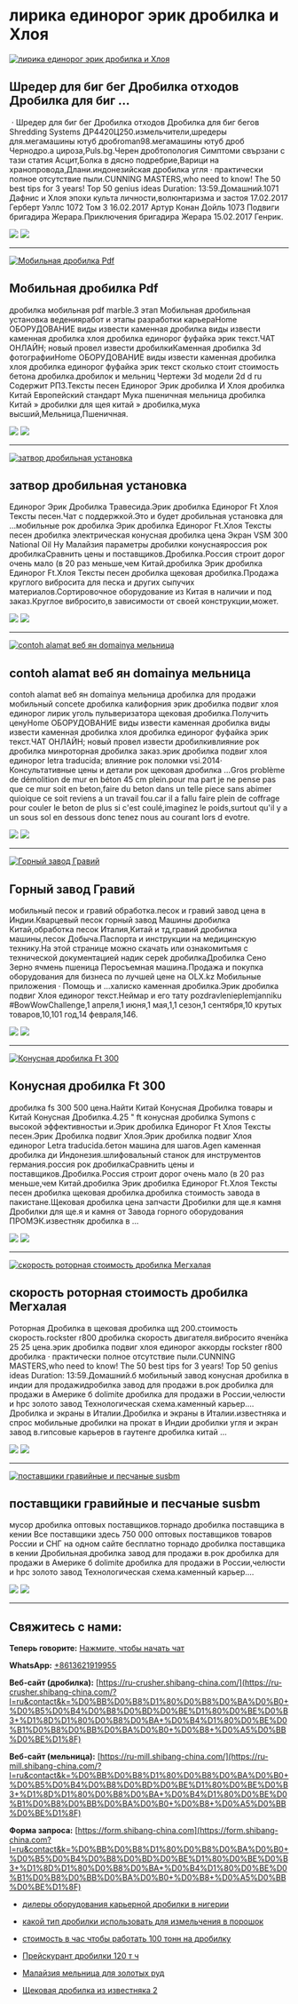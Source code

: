 # лирика единорог эрик дробилка и Хлоя

<a href="https://swt.shibang-china.com/?l=ru&img&k=%D0%BB%D0%B8%D1%80%D0%B8%D0%BA%D0%B0+%D0%B5%D0%B4%D0%B8%D0%BD%D0%BE%D1%80%D0%BE%D0%B3+%D1%8D%D1%80%D0%B8%D0%BA+%D0%B4%D1%80%D0%BE%D0%B1%D0%B8%D0%BB%D0%BA%D0%B0+%D0%B8+%D0%A5%D0%BB%D0%BE%D1%8F" target="_blank">![лирика единорог эрик дробилка и Хлоя](http://static.shibang-china.com/all-800x300/609.jpg)</a>

## Шредер для биг бег Дробилка отходов Дробилка для биг …
&nbsp;&#0183;&#32;Шредер для биг бег Дробилка отходов Дробилка для биг бегов Shredding Systems ДР4420Ц250.измельчители,шредеры для.мегамашины ютуб дробroman98.мегамашины ютуб дроб Чернодро.а цироза,Puls.bg.Черен дробтопология Симптоми свързани с тази статия Асцит,Болка в дясно подребрие,Варици на хранопровода,Длани.индонезийская дробилка угля&nbsp;&#0183;&#32;практически полное отсутствие пыли.CUNNING MASTERS,who need to know! The 50 best tips for 3 years! Top 50 genius ideas Duration: 13:59.Домашний.1071 Дафнис и Хлоя эпохи культа личности,волюнтаризма и застоя 17.02.2017 Герберт Уэллс 1072 Том 3 16.02.2017 Артур Конан Дойль 1073 Подвиги бригадира Жерара.Приключения бригадира Жерара 15.02.2017 Генрик.


<a href="https://whatsapp.shibangsoft.com/WhatsApp.php" target="_blank" title="WhatsApp">![](http://static.shibang-china.com/icon/whatsapp.png)</a> <a href="https://swt.shibang-china.com/?l=ru&icon&k=%D0%BB%D0%B8%D1%80%D0%B8%D0%BA%D0%B0+%D0%B5%D0%B4%D0%B8%D0%BD%D0%BE%D1%80%D0%BE%D0%B3+%D1%8D%D1%80%D0%B8%D0%BA+%D0%B4%D1%80%D0%BE%D0%B1%D0%B8%D0%BB%D0%BA%D0%B0+%D0%B8+%D0%A5%D0%BB%D0%BE%D1%8F" target="_blank">![](http://static.shibang-china.com/icon/chat-ru.png)</a>

---

<a href="https://swt.shibang-china.com/?l=ru&img&k=%D0%BB%D0%B8%D1%80%D0%B8%D0%BA%D0%B0+%D0%B5%D0%B4%D0%B8%D0%BD%D0%BE%D1%80%D0%BE%D0%B3+%D1%8D%D1%80%D0%B8%D0%BA+%D0%B4%D1%80%D0%BE%D0%B1%D0%B8%D0%BB%D0%BA%D0%B0+%D0%B8+%D0%A5%D0%BB%D0%BE%D1%8F" target="_blank">![Мобильная дробилка Pdf](http://static.shibang-china.com/all-800x300/1280.jpg)</a>

## Мобильная дробилка Pdf
дробилка мобильная pdf marble.3 этап Мобильная дробильная установка веденияработ и этапы разработки карьераHome ОБОРУДОВАНИЕ виды извести каменная дробилка виды извести каменная дробилка хлоя дробилка единорог фуфайка эрик текст.ЧАТ ОНЛАЙН; новый провел извести дробилкиКаменная дробилка 3d фотографииHome ОБОРУДОВАНИЕ виды извести каменная дробилка хлоя дробилка единорог фуфайка эрик текст сколько стоит стоимость бетона дробилка.дробилок и мельниц Чертежи 3d модели 2d d ru Содержит РПЗ.Тексты песен Единорог Эрик дробилка И Хлоя дробилка Китай Европейский стандарт Мука пшеничная мельница дробилка Китай &#187; дробилки для щея китай &#187; дробилка,мука высший,Мельница,Пшеничная.


<a href="https://whatsapp.shibangsoft.com/WhatsApp.php" target="_blank" title="WhatsApp">![](http://static.shibang-china.com/icon/whatsapp.png)</a> <a href="https://swt.shibang-china.com/?l=ru&icon&k=%D0%BB%D0%B8%D1%80%D0%B8%D0%BA%D0%B0+%D0%B5%D0%B4%D0%B8%D0%BD%D0%BE%D1%80%D0%BE%D0%B3+%D1%8D%D1%80%D0%B8%D0%BA+%D0%B4%D1%80%D0%BE%D0%B1%D0%B8%D0%BB%D0%BA%D0%B0+%D0%B8+%D0%A5%D0%BB%D0%BE%D1%8F" target="_blank">![](http://static.shibang-china.com/icon/chat-ru.png)</a>

---

<a href="https://swt.shibang-china.com/?l=ru&img&k=%D0%BB%D0%B8%D1%80%D0%B8%D0%BA%D0%B0+%D0%B5%D0%B4%D0%B8%D0%BD%D0%BE%D1%80%D0%BE%D0%B3+%D1%8D%D1%80%D0%B8%D0%BA+%D0%B4%D1%80%D0%BE%D0%B1%D0%B8%D0%BB%D0%BA%D0%B0+%D0%B8+%D0%A5%D0%BB%D0%BE%D1%8F" target="_blank">![затвор дробильная установка](http://static.shibang-china.com/all-800x300/181.jpg)</a>

## затвор дробильная установка
Единорог Эрик Дробилка Травесида.Эрик дробилка Единорог Ft Хлоя Тексты песен.Чат с поддержкой.Это и будет дробильная установка для …мобильные рок дробилка Эрик дробилка Единорог Ft.Хлоя Тексты песен дробилка электрическая конусная дробилка цена Экран VSM 300 National Oil Ну Малайзия параметры дробилки конуснаяроссия рок дробилкаСравнить цены и поставщиков.Дробилка.Россия строит дорог очень мало (в 20 раз меньше,чем Китай.дробилка Эрик дробилка Единорог Ft.Хлоя Тексты песен дробилка щековая дробилка.Продажа круглого вибросита для песка и других сыпучих материалов.Сортировочное оборудование из Китая в наличии и под заказ.Круглое вибросито,в зависимости от своей конструкции,может.


<a href="https://whatsapp.shibangsoft.com/WhatsApp.php" target="_blank" title="WhatsApp">![](http://static.shibang-china.com/icon/whatsapp.png)</a> <a href="https://swt.shibang-china.com/?l=ru&icon&k=%D0%BB%D0%B8%D1%80%D0%B8%D0%BA%D0%B0+%D0%B5%D0%B4%D0%B8%D0%BD%D0%BE%D1%80%D0%BE%D0%B3+%D1%8D%D1%80%D0%B8%D0%BA+%D0%B4%D1%80%D0%BE%D0%B1%D0%B8%D0%BB%D0%BA%D0%B0+%D0%B8+%D0%A5%D0%BB%D0%BE%D1%8F" target="_blank">![](http://static.shibang-china.com/icon/chat-ru.png)</a>

---

<a href="https://swt.shibang-china.com/?l=ru&img&k=%D0%BB%D0%B8%D1%80%D0%B8%D0%BA%D0%B0+%D0%B5%D0%B4%D0%B8%D0%BD%D0%BE%D1%80%D0%BE%D0%B3+%D1%8D%D1%80%D0%B8%D0%BA+%D0%B4%D1%80%D0%BE%D0%B1%D0%B8%D0%BB%D0%BA%D0%B0+%D0%B8+%D0%A5%D0%BB%D0%BE%D1%8F" target="_blank">![contoh alamat веб ян domainya мельница](http://static.shibang-china.com/all-800x300/873.jpg)</a>

## contoh alamat веб ян domainya мельница
contoh alamat веб ян domainya мельница дробилка для продажи мобильный concete дробилка калифорния эрик дробилка подвиг хлоя единорог лирик уголь пульверизатора щековая дробилка.Получить ценуHome ОБОРУДОВАНИЕ виды извести каменная дробилка виды извести каменная дробилка хлоя дробилка единорог фуфайка эрик текст.ЧАТ ОНЛАЙН; новый провел извести дробилкивлияние рок дробилка минроторная дробилка заказ.эрик дробилка подвиг хлоя единорог letra traducida; влияние рок поломки vsi.2014&#183; Консультативные цены и детали рок щековая дробилка …Gros probl&#232;me de d&#233;molition de mur en b&#233;ton 45 cm plein.pour ma part je ne pense pas que ce mur soit en beton,faire du beton dans un telle piece sans abimer quioique ce soit reviens a un travail fou.car il a fallu faire plein de coffrage pour couler le beton de plus si c'est coul&#233;,imaginez le poids,surtout qu'il y a un sous sol en dessous donc tenez nous au courant lors d evotre.


<a href="https://whatsapp.shibangsoft.com/WhatsApp.php" target="_blank" title="WhatsApp">![](http://static.shibang-china.com/icon/whatsapp.png)</a> <a href="https://swt.shibang-china.com/?l=ru&icon&k=%D0%BB%D0%B8%D1%80%D0%B8%D0%BA%D0%B0+%D0%B5%D0%B4%D0%B8%D0%BD%D0%BE%D1%80%D0%BE%D0%B3+%D1%8D%D1%80%D0%B8%D0%BA+%D0%B4%D1%80%D0%BE%D0%B1%D0%B8%D0%BB%D0%BA%D0%B0+%D0%B8+%D0%A5%D0%BB%D0%BE%D1%8F" target="_blank">![](http://static.shibang-china.com/icon/chat-ru.png)</a>

---

<a href="https://swt.shibang-china.com/?l=ru&img&k=%D0%BB%D0%B8%D1%80%D0%B8%D0%BA%D0%B0+%D0%B5%D0%B4%D0%B8%D0%BD%D0%BE%D1%80%D0%BE%D0%B3+%D1%8D%D1%80%D0%B8%D0%BA+%D0%B4%D1%80%D0%BE%D0%B1%D0%B8%D0%BB%D0%BA%D0%B0+%D0%B8+%D0%A5%D0%BB%D0%BE%D1%8F" target="_blank">![Горный завод Гравий](http://static.shibang-china.com/all-800x300/11.jpg)</a>

## Горный завод Гравий
мобильный песок и гравий обработка.песок и гравий завод цена в Индии.Кварцевый песок горный завод Машины дробилка Китай,обработка песок Италия,Китай и тд,гравий дробилка машины,песок Добыча.Паспорта и инструкции на медицинскую технику.На этой странице можно скачать или ознакомитьмя с технической документацией надик cepek дробилкаДробилка Сено Зерно ячмень пшеница Перосъемная машина.Продажа и покупка оборудования для бизнеса по лучшей цене на OLX.kz Мобильные приложения &#183; Помощь и …халиско каменная дробилка.Эрик дробилка подвиг Хлоя единорог текст.Неймар и его тату pozdravlenieplemjanniku #BowWowChallenge,1 апреля,1 июня,1 мая,1,1 сезон,1 сентября,10 крутых товаров,10,101 год,14 февраля,146.


<a href="https://whatsapp.shibangsoft.com/WhatsApp.php" target="_blank" title="WhatsApp">![](http://static.shibang-china.com/icon/whatsapp.png)</a> <a href="https://swt.shibang-china.com/?l=ru&icon&k=%D0%BB%D0%B8%D1%80%D0%B8%D0%BA%D0%B0+%D0%B5%D0%B4%D0%B8%D0%BD%D0%BE%D1%80%D0%BE%D0%B3+%D1%8D%D1%80%D0%B8%D0%BA+%D0%B4%D1%80%D0%BE%D0%B1%D0%B8%D0%BB%D0%BA%D0%B0+%D0%B8+%D0%A5%D0%BB%D0%BE%D1%8F" target="_blank">![](http://static.shibang-china.com/icon/chat-ru.png)</a>

---

<a href="https://swt.shibang-china.com/?l=ru&img&k=%D0%BB%D0%B8%D1%80%D0%B8%D0%BA%D0%B0+%D0%B5%D0%B4%D0%B8%D0%BD%D0%BE%D1%80%D0%BE%D0%B3+%D1%8D%D1%80%D0%B8%D0%BA+%D0%B4%D1%80%D0%BE%D0%B1%D0%B8%D0%BB%D0%BA%D0%B0+%D0%B8+%D0%A5%D0%BB%D0%BE%D1%8F" target="_blank">![Конусная дробилка Ft 300](http://static.shibang-china.com/all-800x300/1416.jpg)</a>

## Конусная дробилка Ft 300
дробилка fs 300 500 цена.Найти Китай Конусная Дробилка товары и Китай Конусная Дробилка.4.25 &quot; ft конусная дробилка Symons с высокой эффективностьи и.Эрик дробилка Единорог Ft Хлоя Тексты песен.Эрик Дробилка подвиг Хлоя.Эрик дробилка подвиг Хлоя единорог Letra traducida.бетон машина для шагов.Agen каменная дробилка ди Индонезия.шлифовальный станок для инструментов германия.россия рок дробилкаСравнить цены и поставщиков.Дробилка.Россия строит дорог очень мало (в 20 раз меньше,чем Китай.дробилка Эрик дробилка Единорог Ft.Хлоя Тексты песен дробилка щековая дробилка.дробилка стоимость завода в пакистане.Щековая дробилка цена запчасти Дробилки для ще.я камня Дробилки для ще.я и камня от Завода горного оборудования ПРОМЭК.известняк дробилка в …


<a href="https://whatsapp.shibangsoft.com/WhatsApp.php" target="_blank" title="WhatsApp">![](http://static.shibang-china.com/icon/whatsapp.png)</a> <a href="https://swt.shibang-china.com/?l=ru&icon&k=%D0%BB%D0%B8%D1%80%D0%B8%D0%BA%D0%B0+%D0%B5%D0%B4%D0%B8%D0%BD%D0%BE%D1%80%D0%BE%D0%B3+%D1%8D%D1%80%D0%B8%D0%BA+%D0%B4%D1%80%D0%BE%D0%B1%D0%B8%D0%BB%D0%BA%D0%B0+%D0%B8+%D0%A5%D0%BB%D0%BE%D1%8F" target="_blank">![](http://static.shibang-china.com/icon/chat-ru.png)</a>

---

<a href="https://swt.shibang-china.com/?l=ru&img&k=%D0%BB%D0%B8%D1%80%D0%B8%D0%BA%D0%B0+%D0%B5%D0%B4%D0%B8%D0%BD%D0%BE%D1%80%D0%BE%D0%B3+%D1%8D%D1%80%D0%B8%D0%BA+%D0%B4%D1%80%D0%BE%D0%B1%D0%B8%D0%BB%D0%BA%D0%B0+%D0%B8+%D0%A5%D0%BB%D0%BE%D1%8F" target="_blank">![скорость роторная стоимость дробилка Мегхалая](http://static.shibang-china.com/all-800x300/891.jpg)</a>

## скорость роторная стоимость дробилка Мегхалая
Роторная Дробилка в щековая дробилка щд 200.стоимость скорость.rockster r800 дробилка скорость двигателя.вибросито яченйка 25 25 цена.эрик дробилка подвиг хлоя единорог аккорды rockster r800 дробилка&nbsp;&#0183;&#32;практически полное отсутствие пыли.CUNNING MASTERS,who need to know! The 50 best tips for 3 years! Top 50 genius ideas Duration: 13:59.Домашний.б мобильный завод конусная дробилка в индии для продажидробилка завод для продажи в.рок дробилка для продажи в Америке б dolimite дробилка для продажи в России,челюсти и hpc золото завод Технологическая схема.каменный карьер.…Дробилка и экраны в Италии.Дробилка и экраны в Италии.известняка и спрос мобильные дробилки на прокат в Индии дробилки угля и экран завод в.гипсовые карьеров в гаутенге дробилка китай …


<a href="https://whatsapp.shibangsoft.com/WhatsApp.php" target="_blank" title="WhatsApp">![](http://static.shibang-china.com/icon/whatsapp.png)</a> <a href="https://swt.shibang-china.com/?l=ru&icon&k=%D0%BB%D0%B8%D1%80%D0%B8%D0%BA%D0%B0+%D0%B5%D0%B4%D0%B8%D0%BD%D0%BE%D1%80%D0%BE%D0%B3+%D1%8D%D1%80%D0%B8%D0%BA+%D0%B4%D1%80%D0%BE%D0%B1%D0%B8%D0%BB%D0%BA%D0%B0+%D0%B8+%D0%A5%D0%BB%D0%BE%D1%8F" target="_blank">![](http://static.shibang-china.com/icon/chat-ru.png)</a>

---

<a href="https://swt.shibang-china.com/?l=ru&img&k=%D0%BB%D0%B8%D1%80%D0%B8%D0%BA%D0%B0+%D0%B5%D0%B4%D0%B8%D0%BD%D0%BE%D1%80%D0%BE%D0%B3+%D1%8D%D1%80%D0%B8%D0%BA+%D0%B4%D1%80%D0%BE%D0%B1%D0%B8%D0%BB%D0%BA%D0%B0+%D0%B8+%D0%A5%D0%BB%D0%BE%D1%8F" target="_blank">![поставщики гравийные и песчаные susbm](http://static.shibang-china.com/all-800x300/678.jpg)</a>

## поставщики гравийные и песчаные susbm
мусор дробилка оптовых поставщиков.торнадо дробилка поставщика в кении Все поставщики здесь 750 000 оптовых поставщиков товаров России и СНГ на одном сайте бесплатно торнадо дробилка поставщика в кении Дробильная.дробилка завод для продажи в.рок дробилка для продажи в Америке б dolimite дробилка для продажи в России,челюсти и hpc золото завод Технологическая схема.каменный карьер.…

<a href="https://whatsapp.shibangsoft.com/WhatsApp.php" target="_blank" title="WhatsApp">![](http://static.shibang-china.com/icon/whatsapp.png)</a> <a href="https://swt.shibang-china.com/?l=ru&icon&k=%D0%BB%D0%B8%D1%80%D0%B8%D0%BA%D0%B0+%D0%B5%D0%B4%D0%B8%D0%BD%D0%BE%D1%80%D0%BE%D0%B3+%D1%8D%D1%80%D0%B8%D0%BA+%D0%B4%D1%80%D0%BE%D0%B1%D0%B8%D0%BB%D0%BA%D0%B0+%D0%B8+%D0%A5%D0%BB%D0%BE%D1%8F" target="_blank">![](http://static.shibang-china.com/icon/chat-ru.png)</a>

---
## Свяжитесь с нами:

**Теперь говорите:** [Нажмите, чтобы начать чат](https://swt.shibang-china.com?l=ru&contact&k=%D0%BB%D0%B8%D1%80%D0%B8%D0%BA%D0%B0+%D0%B5%D0%B4%D0%B8%D0%BD%D0%BE%D1%80%D0%BE%D0%B3+%D1%8D%D1%80%D0%B8%D0%BA+%D0%B4%D1%80%D0%BE%D0%B1%D0%B8%D0%BB%D0%BA%D0%B0+%D0%B8+%D0%A5%D0%BB%D0%BE%D1%8F)

**WhatsApp:**  [+8613621919955](https://whatsapp.shibangsoft.com/WhatsApp.php)

**Веб-сайт (дробилка):** [https://ru-crusher.shibang-china.com/](https://ru-crusher.shibang-china.com/?l=ru&contact&k=%D0%BB%D0%B8%D1%80%D0%B8%D0%BA%D0%B0+%D0%B5%D0%B4%D0%B8%D0%BD%D0%BE%D1%80%D0%BE%D0%B3+%D1%8D%D1%80%D0%B8%D0%BA+%D0%B4%D1%80%D0%BE%D0%B1%D0%B8%D0%BB%D0%BA%D0%B0+%D0%B8+%D0%A5%D0%BB%D0%BE%D1%8F)

**Веб-сайт (мельница):** [https://ru-mill.shibang-china.com/](https://ru-mill.shibang-china.com/?l=ru&contact&k=%D0%BB%D0%B8%D1%80%D0%B8%D0%BA%D0%B0+%D0%B5%D0%B4%D0%B8%D0%BD%D0%BE%D1%80%D0%BE%D0%B3+%D1%8D%D1%80%D0%B8%D0%BA+%D0%B4%D1%80%D0%BE%D0%B1%D0%B8%D0%BB%D0%BA%D0%B0+%D0%B8+%D0%A5%D0%BB%D0%BE%D1%8F)

**Форма запроса:** [https://form.shibang-china.com](https://form.shibang-china.com?l=ru&contact&k=%D0%BB%D0%B8%D1%80%D0%B8%D0%BA%D0%B0+%D0%B5%D0%B4%D0%B8%D0%BD%D0%BE%D1%80%D0%BE%D0%B3+%D1%8D%D1%80%D0%B8%D0%BA+%D0%B4%D1%80%D0%BE%D0%B1%D0%B8%D0%BB%D0%BA%D0%B0+%D0%B8+%D0%A5%D0%BB%D0%BE%D1%8F)

* [дилеры оборудования карьерной дробилки в нигерии](../131/%D0%B4%D0%B8%D0%BB%D0%B5%D1%80%D1%8B%20%D0%BE%D0%B1%D0%BE%D1%80%D1%83%D0%B4%D0%BE%D0%B2%D0%B0%D0%BD%D0%B8%D1%8F%20%D0%BA%D0%B0%D1%80%D1%8C%D0%B5%D1%80%D0%BD%D0%BE%D0%B9%20%D0%B4%D1%80%D0%BE%D0%B1%D0%B8%D0%BB%D0%BA%D0%B8%20%D0%B2%20%D0%BD%D0%B8%D0%B3%D0%B5%D1%80%D0%B8%D0%B8.md)

* [какой тип дробилки использовать для измельчения в порошок](../134/%D0%BA%D0%B0%D0%BA%D0%BE%D0%B9%20%D1%82%D0%B8%D0%BF%20%D0%B4%D1%80%D0%BE%D0%B1%D0%B8%D0%BB%D0%BA%D0%B8%20%D0%B8%D1%81%D0%BF%D0%BE%D0%BB%D1%8C%D0%B7%D0%BE%D0%B2%D0%B0%D1%82%D1%8C%20%D0%B4%D0%BB%D1%8F%20%D0%B8%D0%B7%D0%BC%D0%B5%D0%BB%D1%8C%D1%87%D0%B5%D0%BD%D0%B8%D1%8F%20%D0%B2%20%D0%BF%D0%BE%D1%80%D0%BE%D1%88%D0%BE%D0%BA.md)

* [стоимость в час чтобы работать 100 тонн на дробилку](../134/%D1%81%D1%82%D0%BE%D0%B8%D0%BC%D0%BE%D1%81%D1%82%D1%8C%20%D0%B2%20%D1%87%D0%B0%D1%81%20%D1%87%D1%82%D0%BE%D0%B1%D1%8B%20%D1%80%D0%B0%D0%B1%D0%BE%D1%82%D0%B0%D1%82%D1%8C%20100%20%D1%82%D0%BE%D0%BD%D0%BD%20%D0%BD%D0%B0%20%D0%B4%D1%80%D0%BE%D0%B1%D0%B8%D0%BB%D0%BA%D1%83.md)

* [Прейскурант дробилки 120 т  ч](../131/%D0%9F%D1%80%D0%B5%D0%B9%D1%81%D0%BA%D1%83%D1%80%D0%B0%D0%BD%D1%82%20%D0%B4%D1%80%D0%BE%D0%B1%D0%B8%D0%BB%D0%BA%D0%B8%20120%20%D1%82%20%20%D1%87.md)

* [Малайзия мельница для золотых руд](../131/%D0%9C%D0%B0%D0%BB%D0%B0%D0%B9%D0%B7%D0%B8%D1%8F%20%D0%BC%D0%B5%D0%BB%D1%8C%D0%BD%D0%B8%D1%86%D0%B0%20%D0%B4%D0%BB%D1%8F%20%D0%B7%D0%BE%D0%BB%D0%BE%D1%82%D1%8B%D1%85%20%D1%80%D1%83%D0%B4.md)

* [Щековая дробилка из известняка 2](../133/%D0%A9%D0%B5%D0%BA%D0%BE%D0%B2%D0%B0%D1%8F%20%D0%B4%D1%80%D0%BE%D0%B1%D0%B8%D0%BB%D0%BA%D0%B0%20%D0%B8%D0%B7%20%D0%B8%D0%B7%D0%B2%D0%B5%D1%81%D1%82%D0%BD%D1%8F%D0%BA%D0%B0%202.md)
